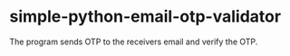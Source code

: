 # simple-python-email-otp-validator
The program sends OTP to the receivers email and verify the OTP.
